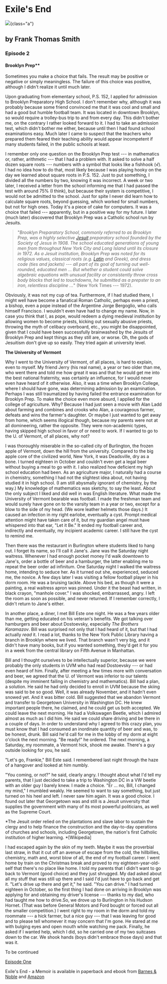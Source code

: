 # Exile's End

![](exiles-end-cvr-sm.jpg){class="a"}

## by Frank Thomas Smith

### Episode 2


#### Brooklyn Prep**

Sometimes you make a choice that fails. The result may be positive or
negative or simply meaningless. The failure of this choice was
positive, although I didn\'t realize it until much later.

Upon graduating from elementary school, P.S. 152, I applied for
admission to Brooklyn Preparatory High School. I don\'t remember why,
although it was probably because some friend convinced me that it was
cool and small and had a good but humble football team. It was located
in downtown Brooklyn, so would require a trolley-bus trip to and from
every day. This didn\'t bother me, on the contrary I rather looked
forward to it. I had to take an admission test, which didn\'t bother
me either, because until then I had found school examinations easy.
Much later I came to suspect that the teachers who prepared them
feared their teaching ability would appear incompetent if many
students failed, in the public schools at least.

I remember only one question on the Brooklyn Prep test --- in
mathematics or, rather, arithmetic --- that I had a problem with. It
asked to solve a half dozen square roots --- numbers with a symbol
that looks like a fishhook (√). I had no idea how to do that, most
likely because I was playing hooky on the day we learned about square
roots in P.S. 152. Just to put something, I divided all the numbers by
two, knowing it was incorrect. A week or two later, I received a
letter from the school informing me that I had passed the test with
around 75% (I think), but because their system is competitive, I would
not be admitted to the school. Just for spite I never did learn how to
calculate square roots, beyond guessing, which worked for small
numbers, but not for high ones. Today it\'s a piece of cake for
computers. It was a choice that failed --- apparently, but in a
positive way for my future. I later (much later) discovered that
Brooklyn Prep was a Catholic school run by Jesuits.

> "*Brooklyn Preparatory School, commonly referred to as Brooklyn Prep,
> was a highly selective
> [Jesuit](https://en.wikipedia.org/wiki/Jesuit) preparatory school
> founded by the Society of Jesus in 1908. The school educated
> generations of young men from throughout New York City and Long Island
> until its closure in 1972. As a Jesuit institution, Brooklyn Prep was
> noted for its religious values, classical roots (e.g.
> [Latin](https://en.wikipedia.org/wiki/Latin) and Greek), and dress
> code (ties and jackets) --- all part of its goal of turning out
> well-rounded, educated men \... But whether a student could solve
> algebraic equations with unusual facility or consistently throw cross
> body blocks that led to touchdowns, he submitted as a prepster to an
> iron, relentless discipline \...*" (New York Times --- 1972).

Obviously, it was not my cup of tea. Furthermore, if I had studied
there, I might well have become a fanatical Roman Catholic, perhaps
even a priest, a bishop, even a pope instead of the Argentine Jorge
Bergoglio, who calls himself Francisco. I wouldn\'t even have had to
change my name. Now, in case you think that I, as pope, would redeem a
dying medieval institution by allowing women to become priests,
kicking out sexually abusive priests, throwing the myth of celibacy
overboard, etc., you might be disappointed, given that I could have
been successfully brainwashed by the Jesuits of Brooklyn Prep and kept
things as they still are, or worse. Oh, the gods of Jesuitism don\'t
give up so easily. They tried again at university level.

 **The University of Vermont**

Why I went to the University of Vermont, of all places, is hard to
explain, even to myself. My friend Jerry (his real name), a year or
two older than me, who went there and told me how great it was and
that he would get me into the best national fraternity, was certainly
an influence, for I would never even have heard of it otherwise. Also,
it was a time when Brooklyn College, where I should have gone, was
determining admission by an examination. Perhaps I was still
traumatized by having failed the entrance examination for Brooklyn
Prep. To make the choice even more absurd, I applied for the college
of agriculture. Why? Because I had just seen a movie with Alan Ladd
about farming and combines and crooks who Alan, a courageous farmer,
defeats and wins the farmer\'s daughter. Or maybe I just wanted to get
away from home, which seems illogical though, because my parents were
not at all domineering, rather the opposite. They were non-academic
types, having skipped high school in favor of or need to work. If I
wanted to go to the U. of Vermont, of all places, why not?

I was thoroughly miserable in the so-called city of Burlington, the
frozen apple of Vermont, down the hill from the university. Compared
to the big apple core of the civilized world, New York, it was
Deadsville, dry as a bone. I turned eighteen in October and couldn\'t
even get a legal beer without buying a meal to go with it. I also
realized how deficient my high school education had been. As an
agriculture major, I naturally had a course in chemistry, something I
had not the slightest idea about, not having studied it in high
school. (I am still abysmally ignorant of chemistry, by the way.) My
knowledge of mathematics was sketchy, to say the least. About the only
subject I liked and did well in was English literature. What made the
University of Vermont bearable was football. I made the freshman team
and would surely have gone on to the varsity team in a year or two,
except for a blow to the side of my head. (We wore leather helmets
those days.) It caused an infection in my right earlobe, eventually a
cyst. Prompt medical attention might have taken care of it, but my
guardian angel must have whispered into that ear, "Let it Be." It
ended my football career and, indirectly and eventually, my incipient
academic career. I still have the cyst to remind me.

Then there was the restaurant in Burlington where students liked to
hang out. I forget its name, so I\'ll call it Jane\'s. Jane was the
Saturday night waitress. Whenever I had enough pocket money I\'d walk
downtown to Jane\'s, order a bottle of beer and a hamburger, the
latter enabling me to repeat the beer order ad infinitum. One Saturday
night I walked the waitress home, intending to seduce her. As it
turned out she, experienced, seduced me, the novice. A few days later
I was visiting a fellow football player in his dorm room. He was a
bruising tackle. Above his bed, as though it were a painting, a real
waitress apron was pinned. Under it the beast had written, in black
crayon, "manhole cover." I was shocked, embarrassed, angry. I left the
room as soon as possible, and never returned. If I remember correctly,
I didn\'t return to Jane\'s either.

In another place, a diner, I met Bill Este one night. He was a few
years older than me, getting educated on his veteran\'s benefits. We
got talking over hamburgers and beer about Dostoevsky, especially *The
Brothers Karamazov*. Bill was surprised not only that I had heard of
it, but that I had actually *read* it. I read a lot, thanks to the New
York Public Library having a branch in Brooklyn where we lived. That
branch wasn\'t very big, and it didn\'t have many books, but if you
wanted something, they\'d get it for you in a week from the central
library on Fifth Avenue in Manhattan.

Bill and I thought ourselves to be intellectually superior, because we
were probably the only students in UVM who had read Dostoevsky --- or
had even heard of him. Finally, after meeting a few times more with
conversation and beer, we agreed that the U. of Vermont was inferior
to our talents (despite my imminent failing in chemistry and
mathematics). Bill had a plan, a solution. He said he had only decided
to enroll in UVM because the skiing was said to be so good. Well, it
was already November, and it hadn\'t even snowed yet. And it was
bitter cold. Bill suggested that we abandon Vermont and transfer to
Georgetown University in Washington DC. He knew important people
there, he claimed, and he could get us both accepted. We could leave
the next morning. He had a Volkswagen Beetle, which I admired almost
as much as I did him. He said we could share driving and be there in a
couple of days. In order to understand why I agreed to this crazy
plan, you must know that I had consumed an inordinate quantity of beer
and was, to be honest, drunk. Bill said he\'d call for me in the lobby
of my dorm at eight o\'clock the next morning. "Be ready!" he ordered.
The next morning, a Saturday, my roommate, a Vermont hick, shook me
awake. There\'s a guy outside looking for you, he said.

"Let\'s go, Frankie," Bill Este said. I remembered last night through
the haze of a hangover and looked at him numbly.

"You coming, or not?" he said, clearly angry. I thought about what
I\'d tell my parents, that I just decided to take a trip to Washington
DC in a VW beetle with an older guy I barely knew. I made a choice.
"Er \... no, Bill, I changed my mind," I mumbled weakly. He seemed to
want to say something, but just turned on his heel and left. I never
saw him again. It was a good choice. I found out later that Georgetown
was and still is a Jesuit university that supplies the government with
many of its most powerful politicians, as well as the Supreme Court.

*The Jesuit order relied on the plantations and slave labor to sustain
the clergy and to help finance the construction and the day-to-day
operations of churches and schools, including Georgetown, the nation's
first Catholic institution of higher learning. *\[Wikipedia\]

I had escaped again by the skin of my teeth. Maybe it was the
proverbial last straw, in that it cut off an avenue of escape from the
cold, the hillbillies, chemistry, math and, worst blow of all, the end
of my football career. I went home by train on the Christmas break and
proved to my eighteen-year-old-self that there\'s no place like home.
I told my parents that I didn\'t want to go back to Vermont (good
choice) and they just shrugged. My dad asked about all my stuff that
was still up there and I said I\'d just have to go back and get it.
"Let\'s drive up there and get it," he said. "You can drive." I had
turned eighteen in October, so the first thing I had done on arriving
in Brooklyn was applying for and obtaining my driver\'s license ---
thanks to my dad, who had taught me how to drive.So, we drove up to
Burlington in his Hudson Hornet. (That was before General Motors and
Ford bought or forced out all the smaller competition.) I went right
to my room in the dorm and told my roommate --- a hick farmer, but a
nice guy --- that I was leaving for good and to please tell whomever
it may concern that I\'m gone. He stared at me with bulging eyes and
open mouth while watching me pack. Finally, he asked if I wanted help,
which I did, so he carried one of my two suitcases down to the car. We
shook hands (boys didn\'t embrace those days) and that was it.

To be continued

[Episode One](https://southerncrossreview.org/158/exiles-end-1.html)

Exile's End - a Memoir is available in paperback and ebook from [Barnes &amp; Noble](https://www.barnesandnoble.com/w/exiles-end-frank-thomas-smith/1145558806?ean=9781948302616)  and [Amazon](https://www.amazon.com/Exiles-End-Frank-Thomas-Smith/dp/1948302616)
